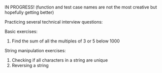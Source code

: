 IN PROGRESS!
(function and test case names are not the most creative but  hopefully getting better)

Practicing several technical interview questions:

Basic exercises:
1. Find the sum of all the multiples of 3 or 5 below 1000

String manipulation exercises:
  1. Checking if all characters in a string are unique
  2. Reversing a string
